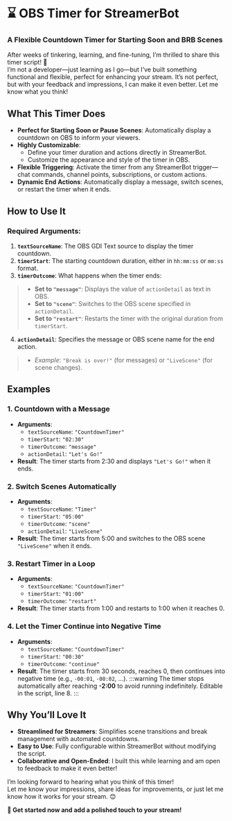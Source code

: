 # **⌛ OBS Timer for StreamerBot**
### **A Flexible Countdown Timer for Starting Soon and BRB Scenes**

After weeks of tinkering, learning, and fine-tuning, I’m thrilled to share this timer script! :tada:  
I’m not a developer—just learning as I go—but I’ve built something functional and flexible, perfect for enhancing your stream. It’s not perfect, but with your feedback and impressions, I can make it even better. Let me know what you think!  

## **What This Timer Does**
- **Perfect for Starting Soon or Pause Scenes**: Automatically display a countdown on OBS to inform your viewers.  
- **Highly Customizable**: 
  - Define your timer duration and actions directly in StreamerBot.  
  - Customize the appearance and style of the timer in OBS.  
- **Flexible Triggering**: Activate the timer from any StreamerBot trigger—chat commands, channel points, subscriptions, or custom actions.  
- **Dynamic End Actions**: Automatically display a message, switch scenes, or restart the timer when it ends.  

## **How to Use It**
### Required Arguments:
1. **`textSourceName`**: The OBS GDI Text source to display the timer countdown.  
2. **`timerStart`**: The starting countdown duration, either in `hh:mm:ss` or `mm:ss` format.  
3. **`timerOutcome`**: What happens when the timer ends:  
> - **Set to `"message"`**: Displays the value of `actionDetail` as text in OBS.  
> - **Set to `"scene"`**: Switches to the OBS scene specified in `actionDetail`.  
> - **Set to `"restart"`**: Restarts the timer with the original duration from `timerStart`.  

4. **`actionDetail`**: Specifies the message or OBS scene name for the end action.  
> - *Example*: `"Break is over!"` (for messages) or `"LiveScene"` (for scene changes).

## **Examples**
### 1. **Countdown with a Message**
- **Arguments**:
  - `textSourceName`: `"CountdownTimer"`  
  - `timerStart`: `"02:30"`  
  - `timerOutcome`: `"message"`  
  - `actionDetail`: `"Let's Go!"`  
- **Result**: The timer starts from 2:30 and displays `"Let's Go!"` when it ends.
### 2. **Switch Scenes Automatically**
- **Arguments**:
  - `textSourceName`: `"Timer"`  
  - `timerStart`: `"05:00"`  
  - `timerOutcome`: `"scene"`  
  - `actionDetail`: `"LiveScene"`  
- **Result**: The timer starts from 5:00 and switches to the OBS scene `"LiveScene"` when it ends.
### 3. **Restart Timer in a Loop**
- **Arguments**:
  - `textSourceName`: `"CountdownTimer"`  
  - `timerStart`: `"01:00"`  
  - `timerOutcome`: `"restart"`  
- **Result**: The timer starts from 1:00 and restarts to 1:00 when it reaches 0.
### 4. **Let the Timer Continue into Negative Time**
* **Arguments**:
  * `textSourceName`: `"CountdownTimer"`
  * `timerStart`: `"00:30"`
  * `timerOutcome`: `"continue"`
* **Result**: The timer starts from 30 seconds, reaches 0, then continues into negative time (e.g., `-00:01`, `-00:02`, ...).
:::warning
The timer stops automatically after reaching **-2:00** to avoid running indefinitely. Editable in the script, line 8.
:::

## **Why You’ll Love It**
- **Streamlined for Streamers**: Simplifies scene transitions and break management with automated countdowns.  
- **Easy to Use**: Fully configurable within StreamerBot without modifying the script.  
- **Collaborative and Open-Ended**: I built this while learning and am open to feedback to make it even better!  

I’m looking forward to hearing what you think of this timer!  
Let me know your impressions, share ideas for improvements, or just let me know how it works for your stream. :blush:  

**🎉 Get started now and add a polished touch to your stream!**